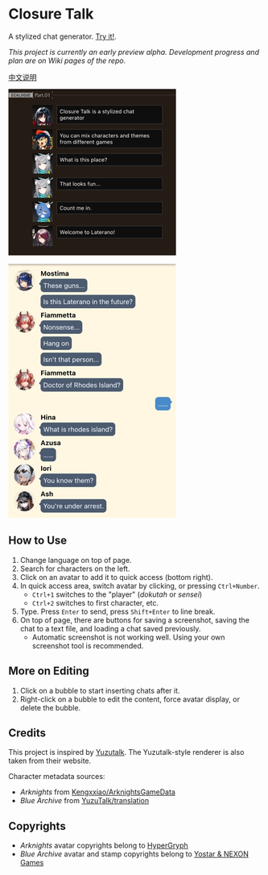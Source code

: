 # Closure Talk

A stylized chat generator. [Try it!](https://closuretalk.github.io).

_This project is currently an early preview alpha. Development progress and plan are on Wiki pages of the repo._

[中文说明](README.CN.md)

![](readme/t1-en.webp)

![](readme/t2-en.webp)

## How to Use

1. Change language on top of page.
1. Search for characters on the left.
1. Click on an avatar to add it to quick access (bottom right).
1. In quick access area, switch avatar by clicking, or pressing `Ctrl+Number`.
    - `Ctrl+1` switches to the "player" (_dokutah_ or _sensei_)
    - `Ctrl+2` switches to first character, etc.
1. Type. Press `Enter` to send, press `Shift+Enter` to line break.
1. On top of page, there are buttons for saving a screenshot, saving the chat to a text file, and loading a chat saved previously.
    - Automatic screenshot is not working well. Using your own screenshot tool is recommended.

## More on Editing

1. Click on a bubble to start inserting chats after it.
1. Right-click on a bubble to edit the content, force avatar display, or delete the bubble.

## Credits

This project is inspired by [Yuzutalk](https://www.yuzutalk.net). The Yuzutalk-style renderer is also taken from their website.

Character metadata sources:

- _Arknights_ from [Kengxxiao/ArknightsGameData](https://github.com/Kengxxiao/ArknightsGameData)
- _Blue Archive_ from [YuzuTalk/translation](https://github.com/YuzuTalk/translation)

## Copyrights

- _Arknights_ avatar copyrights belong to [HyperGryph](https://ak.hypergryph.com)
- _Blue Archive_ avatar and stamp copyrights belong to [Yostar & NEXON Games](https://bluearchive.jp)
